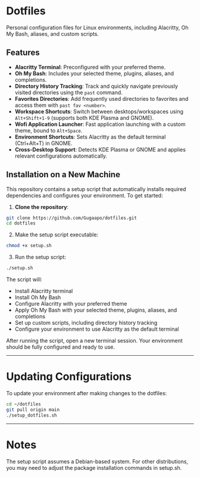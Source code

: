 # Dotfiles

Personal configuration files for Linux environments, including Alacritty, Oh My Bash, aliases, and custom scripts.

## Features

- **Alacritty Terminal**: Preconfigured with your preferred theme.
- **Oh My Bash**: Includes your selected theme, plugins, aliases, and completions.
- **Directory History Tracking**: Track and quickly navigate previously visited directories using the `past` command.
- **Favorites Directories**: Add frequently used directories to favorites and access them with `past fav <number>`.
- **Workspace Shortcuts**: Switch between desktops/workspaces using `Alt+Shift+1-9` (supports both KDE Plasma and GNOME).
- **Wofi Application Launcher**: Fast application launching with a custom theme, bound to `Alt+Space`.
- **Environment Shortcuts**: Sets Alacritty as the default terminal (Ctrl+Alt+T) in GNOME.
- **Cross-Desktop Support**: Detects KDE Plasma or GNOME and applies relevant configurations automatically.

## Installation on a New Machine

This repository contains a setup script that automatically installs required dependencies and configures your environment. To get started:

1. **Clone the repository**:

```bash
git clone https://github.com/Gugaapo/dotfiles.git
cd dotfiles
```
2. Make the setup script executable:
```bash
chmod +x setup.sh
```
3. Run the setup script:
```bash
./setup.sh
```

The script will:

- Install Alacritty terminal
- Install Oh My Bash
- Configure Alacritty with your preferred theme
- Apply Oh My Bash with your selected theme, plugins, aliases, and completions
- Set up custom scripts, including directory history tracking
- Configure your environment to use Alacritty as the default terminal

After running the script, open a new terminal session. Your environment should be fully configured and ready to use.

---
# Updating Configurations

To update your environment after making changes to the dotfiles:
```bash
cd ~/dotfiles
git pull origin main
./setup_dotfiles.sh
```
---
# Notes

The setup script assumes a Debian-based system.
For other distributions, you may need to adjust the package installation commands in setup.sh.
